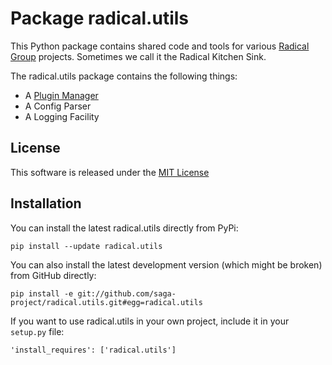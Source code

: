Package radical.utils
=====================

This Python package contains shared code and tools for various 
[Radical Group](http://radical.rutgers.edu) projects. Sometimes we call it the 
Radical Kitchen Sink. 

The radical.utils package contains the following things:

* A [Plugin Manager](https://github.com/saga-project/radical.utils/blob/master/radical/utils/plugin_manager.py)
* A Config Parser
* A Logging Facility

License
-------

This software is released under the 
[MIT License](http://opensource.org/licenses/MIT)

Installation 
------------

You can install the latest radical.utils directly from PyPi:

    pip install --update radical.utils

You can also install the latest development version (which might be broken)
from GitHub directly:

    pip install -e git://github.com/saga-project/radical.utils.git#egg=radical.utils

If you want to use radical.utils in your own project, include it in your 
`setup.py` file:

    'install_requires': ['radical.utils']
